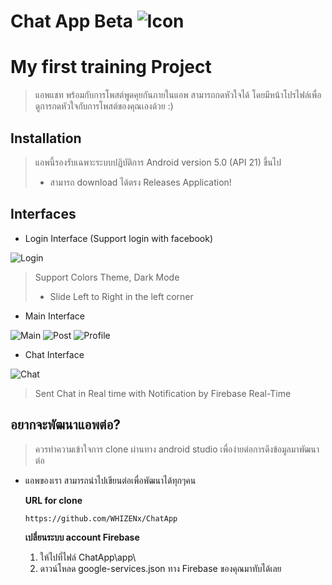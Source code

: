 # Chat App Beta ![Icon](https://www.img.in.th/images/23e3e1da6a6021b0d85fad018ad4fdf8.png "Icon")
# My first training Project
> แอพแชท พร้อมกับการโพสต์พูดคุยกันภายในแอพ สามารถกดหัวใจได้ โดยมีหน้าโปรไฟล์เพื่อดูการกดหัวใจกับการโพสต์ของคุณเองด้วย :)

## Installation
> แอพนี้รองรับเฉพาะระบบปฏิบัติการ Android version 5.0 (API 21) ขึ้นไป
> - สามารถ download ได้ตรง Releases Application!

## Interfaces
- Login Interface (Support login with facebook)

![Login](https://www.img.in.th/images/19686fdb611b9c5ad1f6a43226eea8a5.png "Login")
> Support Colors Theme, Dark Mode 
> - Slide Left to Right in the left corner

- Main Interface

![Main](https://www.img.in.th/images/5d500aa118c5eb72eff7e40e8f88274f.png "Main") ![Post](https://www.img.in.th/images/5f65b9737b13fed07e53f28786fe6ba4.png "Post") ![Profile](https://www.img.in.th/images/ed2e495ae17a1d72cba72246a457c819.png "Profile")

- Chat Interface

![Chat](https://www.img.in.th/images/bdc200a690c360eba36172a7326be95d.png "Chat")
> Sent Chat in Real time with Notification by Firebase Real-Time


## อยากจะพัฒนาแอพต่อ?
> ควรทำความเข้าใจการ clone ผ่านทาง android studio เพื่อง่ายต่อการดึงข้อมูลมาพัฒนาต่อ
- แอพของเรา สามารถนำไปเขียนต่อเพื่อพัฒนาได้ทุกๆคน
 
  **URL for clone**
  ```
  https://github.com/WHIZENx/ChatApp
  ```
  **เปลี่ยนระบบ account Firebase**
  1. ให้ไปที่ไฟล์ ChatApp\app\
  2. ดาวน์โหลด google-services.json ทาง Firebase ของคุณมาทับได้เลย
